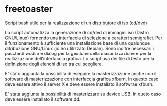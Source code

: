 # freetoaster
Script bash utile per la realizzazione di un distributore di iso (cd/dvd)

Lo script automatizza la generazione di cd/dvd di immagini iso (Distro GNU/Linux) fornendo una interfaccia di selezione a caratteri semigrafici.
Per il funzionamento è sufficiente una installazione base di una qualunque ditribuzione GNU/Linux (io ho utilizzato Debian).
Sono inoltre necessari i pacchetti wodim e dialog per la gestione della masterizzazione e per la reallizzazione dell'interfaccia grafica.
Lo script usa dei file di testo per la definizione degli elenchi di iso tra cui scegliere.

E' stato aggiunta la possibilità di eseguire la masterizzazione anche con il software di masterizzazione con interfaccia grafica xfburn. In questo caso deve essere attivo il server X e deve essere installato il softwrae xfburn.

E' stata aggiunta la possibilità di masterizzare su device USB. In queto caso deve essere installato il software dd.
